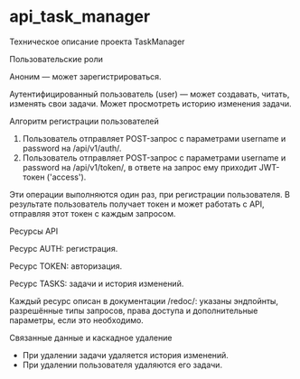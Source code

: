 # api_task_manager
Техническое описание проекта TaskManager

Пользовательские роли

Аноним — может зарегистрироваться.

Аутентифицированный пользователь (user) — может создавать, читать, изменять свои задачи. Может просмотреть историю изменения задачи.


Алгоритм регистрации пользователей
1. Пользователь отправляет POST-запрос с параметрами username и password на /api/v1/auth/.
2. Пользователь отправляет POST-запрос с параметрами username и password на /api/v1/token/, в ответе на запрос ему приходит JWT-токен ('access').

Эти операции выполняются один раз, при регистрации пользователя. В результате пользователь получает токен и может работать с API, отправляя этот токен с каждым запросом.


Ресурсы API

Ресурс AUTH: регистрация.

Ресурс TOKEN: авторизация.

Ресурс TASKS: задачи и история изменений.


Каждый ресурс описан в документации /redoc/: указаны эндпойнты, разрешённые типы запросов, права доступа и дополнительные параметры, если это необходимо.


Связанные данные и каскадное удаление
* При удалении задачи удаляется история изменений.
* При удалении пользователя удаляются его задачи.
